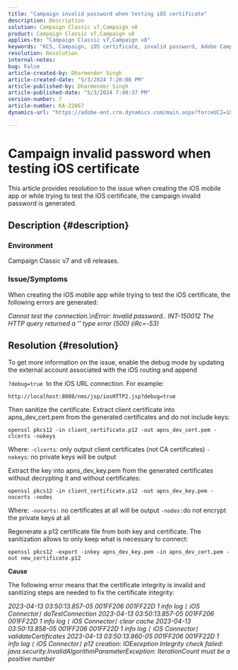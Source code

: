 ```yaml
---
title: "Campaign invalid password when testing iOS certificate"
description: Description
solution: Campaign Classic v7,Campaign v8
product: Campaign Classic v7,Campaign v8
applies-to: "Campaign Classic v7,Campaign v8"
keywords: "KCS, Campaign, iOS certificate, invalid password, Adobe Campaign Classic v7, ACC v7, Adobe Campaign Classic v8, ACC v8 "
resolution: Resolution
internal-notes: 
bug: False
article-created-by: Dharmender Singh
article-created-date: "5/3/2024 7:20:08 PM"
article-published-by: Dharmender Singh
article-published-date: "5/3/2024 7:40:37 PM"
version-number: 7
article-number: KA-22067
dynamics-url: "https://adobe-ent.crm.dynamics.com/main.aspx?forceUCI=1&pagetype=entityrecord&etn=knowledgearticle&id=a07e0823-8209-ef11-9f8a-6045bd034c54"

---
```

# Campaign invalid password when testing iOS certificate


This article provides resolution to the issue when creating the iOS mobile app or while trying to test the iOS certificate, the campaign invalid password is generated.

## Description {#description}


### <b>Environment</b>

Campaign Classic v7 and v8 releases.



### <b>Issue/Symptoms</b>

When creating the iOS mobile app while trying to test the iOS certificate, the following errors are generated:

*Cannot test the connection.\nError: Invalid password.. INT-150012 The HTTP query returned a '' type error (500) (iRc=-53)*


## Resolution {#resolution}


To get more information on the issue, enable the debug mode by updating the external account associated with the iOS routing and append

`?debug=true `to the iOS URL connection. For example:

`http://localhost:8080/nms/jsp/iosHTTP2.jsp?debug=true`

Then sanitize the certificate. Extract client certificate into apns_dev_cert.pem from the generated certificates and do not include keys:

`openssl pkcs12 -in client_certificate.p12 -out apns_dev_cert.pem -clcerts -nokeys`

Where:
`-clcerts`: only output client certificates (not CA certificates)
`-nokeys`: no private keys will be output

Extract the key into apns_dev_key.pem from the generated certificates without decrypting it and without certificates:

`openssl pkcs12 -in client_certificate.p12 -out apns_dev_key.pem -nocerts -nodes`

Where:
`-nocerts:` no certificates at all will be output
`-nodes:`do not encrypt the private keys at all

Regenerate a p12 certificate file from both key and certificate. The sanitization allows to only keep what is necessary to connect: 

`openssl pkcs12 -export -inkey apns_dev_key.pem -in apns_dev_cert.pem -out new_certificate.p12`

<b>Cause</b>

The following error means that the certificate integrity is invalid and sanitizing steps are needed to fix the certificate integrity:

*2023-04-13 03:50:13.857-05 001FF206 001FF22D 1 info log `[` iOS Connector`]`  doTestConnection
2023-04-13 03:50:13.857-05 001FF206 001FF22D 1 info log `[` iOS Connector`]`  clear cache
2023-04-13 03:50:13.858-05 001FF206 001FF22D 1 info log `[` iOS Connector`]`  validateCertificates
2023-04-13 03:50:13.860-05 001FF206 001FF22D 1 info log `[` iOS Connector`]`  p12 creation: IOException Integrity check failed: java.security.InvalidAlgorithmParameterException: IterationCount must be a positive number*

